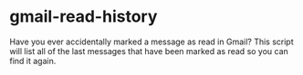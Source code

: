 # gmail-read-history
Have you ever accidentally marked a message as read in Gmail? This script will list all of the last messages that have been marked as read so you can find it again.
